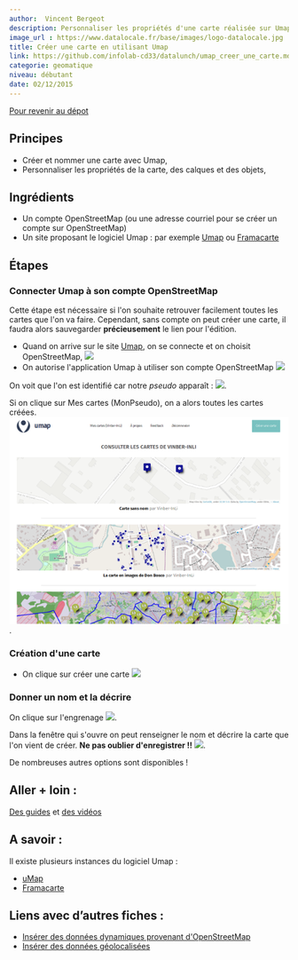 ```yaml
---
author:  Vincent Bergeot
description: Personnaliser les propriétés d'une carte réalisée sur Umap pour afficher des points remarquables
image_url : https://www.datalocale.fr/base/images/logo-datalocale.jpg
title: Créer une carte en utilisant Umap
link: https://github.com/infolab-cd33/datalunch/umap_creer_une_carte.md
categorie: geomatique
niveau: débutant
date: 02/12/2015
---
```



[Pour revenir au dépot](http://datalunch.datalocale.fr)

## Principes
- Créer et nommer une carte avec Umap,
- Personnaliser les propriétés de la carte, des calques et des objets,

## Ingrédients
- Un compte OpenStreetMap (ou une adresse courriel pour se créer un compte sur OpenStreetMap)
-  Un site proposant le logiciel Umap : par exemple [Umap](http://umap.openstreetmap.fr/fr/) ou  [Framacarte](https://framacarte.org/)

## Étapes
### Connecter Umap à son compte OpenStreetMap
Cette étape est nécessaire si l'on souhaite retrouver facilement toutes les cartes que l'on va faire.
Cependant, sans compte on peut créer une carte, il faudra alors sauvegarder **précieusement** le lien pour l'édition.

- Quand on arrive sur le site [Umap](http://umap.openstreetmap.fr/fr/), on se connecte et on choisit OpenStreetMap,
![](https://raw.githubusercontent.com/infolab-cd33/datalunch/master/img/umap/umap-01.png)
- On autorise l'application Umap à utiliser son compte OpenStreetMap ![](https://raw.githubusercontent.com/infolab-cd33/datalunch/master/img/umap/umap-02.png)

On voit que l'on est identifié car notre *pseudo* apparaît :
![](https://raw.githubusercontent.com/infolab-cd33/datalunch/master/img/umap/umap-03.png).

Si on clique sur Mes cartes (MonPseudo), on a alors toutes les cartes créées.
![](https://raw.githubusercontent.com/infolab-cd33/datalunch/master/img/umap/umap-05.png).

### Création d'une carte
* On clique sur créer une carte ![](https://raw.githubusercontent.com/infolab-cd33/datalunch/master/img/umap/umap-04.png)

### Donner un nom et la décrire
On clique sur l'engrenage ![](https://raw.githubusercontent.com/infolab-cd33/datalunch/master/img/umap/umap-06.png).

Dans la fenêtre qui s'ouvre on peut renseigner le nom et décrire la carte que l'on vient de créer.
**Ne pas oublier d'enregistrer !!**
![](https://raw.githubusercontent.com/infolab-cd33/datalunch/master/img/umap/umap-07.png).

De nombreuses autres options sont disponibles !

## Aller + loin :
[Des guides](http://wiki.openstreetmap.org/wiki/FR:UMap/Guide) et [des vidéos](http://wiki.openstreetmap.org/wiki/UMap#Screencasts)

## A savoir :
Il existe plusieurs instances du logiciel Umap :
* [uMap](http://umap.openstreetmap.fr/fr/)
* [Framacarte](https://framacarte.org)

## Liens avec d’autres fiches :
- [Insérer des données dynamiques provenant d'OpenStreetMap](http://datalunch.datalocale.fr/infolab-cd33/datalunch/umap_donnees_dynamiques.md)
- [Insérer des données géolocalisées](http://datalunch.datalocale.fr/infolab-cd33/datalunch/umap_donnees_geolocalisees.md)
